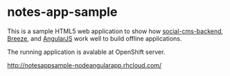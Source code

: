 notes-app-sample
================

This is a sample HTML5 web application to show how
[social-cms-backend](https://github.com/dai-shi/social-cms-backend),
[Breeze](http://www.breezejs.com/), and
[AngularJS](http://www.angularjs.org/)
work well to build offline applications.

The running application is avalable at OpenShift server.

<http://notesappsample-nodeangularapp.rhcloud.com/>
